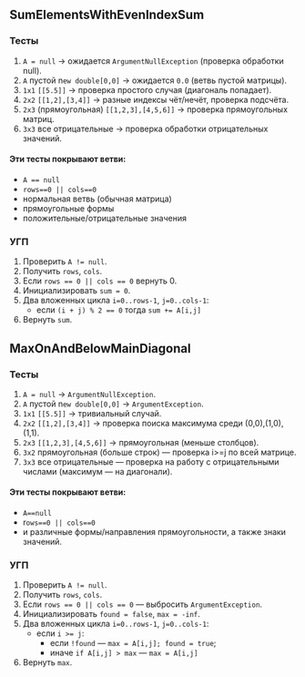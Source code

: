 ## SumElementsWithEvenIndexSum

### Тесты
1. `A = null` → ожидается `ArgumentNullException` (проверка обработки null).
2. `A` пустой n`ew double[0,0]` → ожидается `0.0` (ветвь пустой матрицы).
3. `1x1` `[[5.5]]` → проверка простого случая (диагональ попадает).
4. `2x2` `[[1,2],[3,4]]` → разные индексы чёт/нечёт, проверка подсчёта.
5. `2x3` (прямоугольная) `[[1,2,3],[4,5,6]]` → проверка прямоугольных матриц.
6. `3x3` все отрицательные → проверка обработки отрицательных значений.

#### Эти тесты покрывают ветви:
- `A == null`
- `rows==0 || cols==0`
- нормальная ветвь (обычная матрица)
- прямоугольные формы
- положительные/отрицательные значения

### УГП

1. Проверить `A != null`.
2. Получить `rows`, `cols`.
3. Если `rows == 0 || cols == 0` вернуть 0.
4. Инициализировать `sum = 0`.
5. Два вложенных цикла `i=0..rows-1`, `j=0..cols-1`:
    - если `(i + j) % 2 == 0` тогда `sum += A[i,j]`
6. Вернуть `sum`.

## MaxOnAndBelowMainDiagonal

### Тесты
1. `A = null` → `ArgumentNullException`.
2. `A` пустой n`ew double[0,0]` → `ArgumentException`.
3. `1x1` `[[5.5]]` → тривиальный случай.
4. `2x2` `[[1,2],[3,4]]` → проверка поиска максимума среди (0,0),(1,0),(1,1).
5. `2x3` `[[1,2,3],[4,5,6]]` → прямоугольная (меньше столбцов).
6. `3x2` прямоугольная (больше строк) — проверка i>=j по всей матрице.
7. `3x3` все отрицательные — проверка на работу с отрицательными числами (максимум — на диагонали).

#### Эти тесты покрывают ветви:
- `A==null`
- r`ows==0 || cols==0`
- и различные формы/направления прямоугольности, а также знаки значений.

### УГП

1. Проверить `A != null`.
2. Получить `rows`, `cols`.
3. Если `rows == 0 || cols == 0` — выбросить `ArgumentException`.
4. Инициализировать `found = false`, `max = -inf`.
5. Два вложенных цикла `i=0..rows-1`, `j=0..cols-1`:
    - если `i >= j`:
        - если `!found` — `max = A[i,j]; found = true`;
        - иначе `if A[i,j] > max` — `max = A[i,j]`
6. Вернуть `max`.
